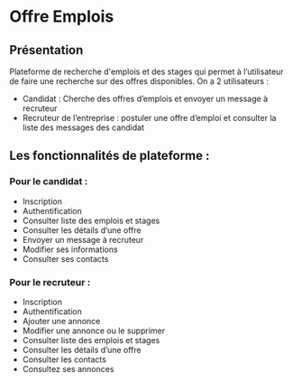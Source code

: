 # Offre Emplois

## Présentation

Plateforme de recherche d'emplois et des stages qui permet à l’utilisateur de faire une recherche sur des offres disponibles.
On a 2 utilisateurs :
* Candidat : Cherche des offres d’emplois et envoyer un message à recruteur 
* Recruteur de l’entreprise : postuler une offre d’emploi et consulter la liste des messages des candidat

## Les fonctionnalités de plateforme :
### Pour le candidat : 
- Inscription
- Authentification
- Consulter liste des emplois et stages
- Consulter les détails d’une offre
- Envoyer un message à recruteur
- Modifier ses informations
- Consulter ses contacts

### Pour le recruteur :
- Inscription
- Authentification
- Ajouter une annonce
- Modifier une annonce ou le supprimer
- Consulter liste des emplois et stages
- Consulter les détails d’une offre
- Consulter les contacts
- Consultez ses annonces
